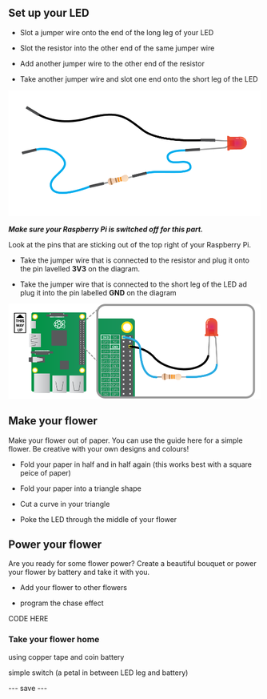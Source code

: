 ## Set up your LED

+ Slot a jumper wire onto the end of the long leg of your LED

+ Slot the resistor into the other end of the same jumper wire

+ Add another jumper wire to the other end of the resistor

+ Take another jumper wire and slot one end onto the short leg of the LED

![LED wired](images/led-wired.png)

***Make sure your Raspberry Pi is switched off for this part.***

Look at the pins that are sticking out of the top right of your Raspberry Pi.

+ Take the jumper wire that is connected to the resistor and plug it onto the pin lavelled **3V3** on the diagram.

+ Take the jumper wire that is connected to the short leg of the LED ad plug it into the pin labelled **GND** on the diagram

![GPIO](images/gpio.png)

## Make your flower

Make your flower out of paper. You can use the guide here for a simple flower. Be creative with your own designs and colours!

+ Fold your paper in half and in half again (this works best with a square peice of paper)

+ Fold your paper into a triangle shape

+ Cut a curve in your triangle

+ Poke the LED through the middle of your flower

## Power your flower

Are you ready for some flower power? Create a beautiful bouquet or power your flower by battery and take it with you.

+ Add your flower to other flowers

+ program the chase effect

CODE HERE

### Take your flower home

using copper tape and coin battery

simple switch (a petal in between LED leg and battery)

--- save ---
